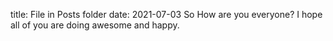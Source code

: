 title: File in Posts folder
date: 2021-07-03
So How are you everyone? I hope all of you are doing awesome and happy.
